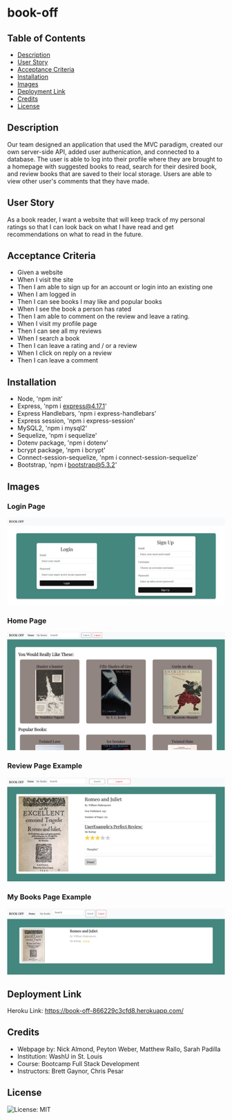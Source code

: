 # book-off

## Table of Contents

 - [Description](#description)
 - [User Story](#user-story)
 - [Acceptance Criteria](#acceptance-criteria)
 - [Installation](#installation)
 - [Images](#images)
 - [Deployment Link](#deployment-link)
 - [Credits](#credits)
 - [License](#license)

## Description

Our team designed an application that used the MVC paradigm, created our own server-side API, added user authenication, and connected to a database. The user is able to log into their profile where they are brought to a homepage with suggested books to read, search for their desired book, and review books that are saved to their local storage. Users are able to view other user's comments that they have made.

## User Story

As a book reader, I want a website that will keep track of my personal ratings so that I can look back on what I have read and get recommendations on what to read in the future.

## Acceptance Criteria

 - Given a website
 - When I visit the site
 - Then I am able to sign up for an account or login into an existing one
 - When I am logged in
 - Then I can see books I may like and popular books 
 - When I see the book a person has rated
 - Then I am able to comment on the review and leave a rating.
 - When I visit my profile page 
 - Then I can see all my reviews
 - When I search a book
 - Then I can leave a rating and / or a review
 - When I click on reply on a review
 - Then I can leave a comment

## Installation

 - Node, 'npm init'
 - Express, 'npm i express@4.17.1'
 - Express Handlebars, 'npm i express-handlebars'
 - Express session, 'npm i express-session'
 - MySQL2, 'npm i mysql2'
 - Sequelize, 'npm i sequelize'
 - Dotenv package, 'npm i dotenv'
 - bcrypt package, 'npm i bcrypt'
 - Connect-session-sequelize, 'npm i connect-session-sequelize'
 - Bootstrap, 'npm i bootstrap@5.3.2'

## Images

### Login Page

![Alt text](assets/images/LoginPage.png)

### Home Page

![Alt text](assets/images/HomePage.png)

### Review Page Example

![Alt text](assets/images/ReviewPage.png)

### My Books Page Example

![Alt text](assets/images/MyBooksPage.png)

## Deployment Link

Heroku Link: https://book-off-866229c3cfd8.herokuapp.com/

## Credits

 - Webpage by: Nick Almond, Peyton Weber, Matthew Rallo, Sarah Padilla
 - Institution: WashU in St. Louis
 - Course: Bootcamp Full Stack Development
 - Instructors: Brett Gaynor, Chris Pesar

## License

![License: MIT](https://img.shields.io/badge/License-MIT-yellow.svg)